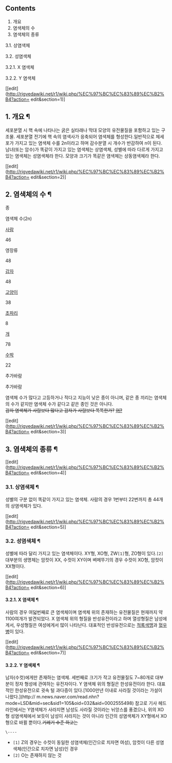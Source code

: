 ## Contents

    

1. 개요 
2. 염색체의 수 
3. 염색체의 종류 
    

3.1. 상염색체

3.2. 성염색체

    

3.2.1. X 염색체

3.2.2. Y 염색체

[[edit](http://rigvedawiki.net/r1/wiki.php/%EC%97%BC%EC%83%89%EC%B2%B4?action=
edit&section=1)]

## 1. 개요 ¶

세포분열 시 핵 속에 나타나는 굵은 실타래나 막대 모양의 유전물질을 포함하고 있는 구조물. 세포분열 전기에 핵 속의 염색사가 응축되어
염색체를 형성한다.일반적으로 체세포가 가지고 있는 염색체 수를 2n이라고 하며 감수분열 시 개수가 반감하여 n이 된다. 남녀(또는 암수)가
똑같이 가지고 있는 염색체는 상염색체, 성별에 따라 다르게 가지고 있는 염색체는 성염색체라 한다. 모양과 크기가 똑같은 염색체는 상동염색체라
한다.

  

[[edit](http://rigvedawiki.net/r1/wiki.php/%EC%97%BC%EC%83%89%EC%B2%B4?action=
edit&section=2)]

## 2. 염색체의 수 ¶

종

염색체 수(2n)

[사람](%EC%82%AC%EB%9E%8C.md)

46

영장류

48

[감자](%EA%B0%90%EC%9E%90.md)

48

[고양이](%EA%B3%A0%EC%96%91%EC%9D%B4.md)

38

[초파리](%EC%B4%88%ED%8C%8C%EB%A6%AC.md)

8

[개](%EA%B0%9C.md)

78

[수박](%EC%88%98%EB%B0%95.md)

22

추가바람

추가바람

  
염색체 수가 많다고 고등하거나 적다고 지능이 낮은 종이 아니며, 같은 종 끼리는 염색체의 수가 같지만 염색체 수가 같다고 같은 종인 것은
아니다.  
<del>감자 염색체가 사람보다 많다고 감자가 사람보다 똑똑한가?</del>
<del>[어?](%EA%B8%80%EB%9D%BC%EB%8F%84%EC%8A%A4.md)</del>

  

[[edit](http://rigvedawiki.net/r1/wiki.php/%EC%97%BC%EC%83%89%EC%B2%B4?action=
edit&section=3)]

## 3. 염색체의 종류 ¶

[[edit](http://rigvedawiki.net/r1/wiki.php/%EC%97%BC%EC%83%89%EC%B2%B4?action=
edit&section=4)]

### 3.1. 상염색체 ¶

성별의 구분 없이 똑같이 가지고 있는 염색체. 사람의 경우 1번부터 22번까지 총 44개의 상염색체가 있다.

[[edit](http://rigvedawiki.net/r1/wiki.php/%EC%97%BC%EC%83%89%EC%B2%B4?action=
edit&section=5)]

### 3.2. 성염색체 ¶

성별에 따라 달리 가지고 있는 염색체이다. XY형, XO형, ZW`[1]`형, ZO형이 있다.`[2]`대부분의 생명체는 암컷이 XX, 수컷이
XY이며 벼메뚜기의 경우 수컷이 XO형, 암컷이 XX형이다.

[[edit](http://rigvedawiki.net/r1/wiki.php/%EC%97%BC%EC%83%89%EC%B2%B4?action=
edit&section=6)]

#### 3.2.1. X 염색체 ¶

사람의 경우 여덟번째로 큰 염색체이며 염색체 위의 존재하는 유전물질은 현재까지 약 1100여개가 발견되었다. X 염색체 위의 형질을
반성유전이라고 하며 열성형질은 남성에게서, 우성형질은 여성에게서 많이 나타난다. 대표적인 반성유전으로는 [적록색맹](%EC%83%89%EA%B0%81%20%EC%9D%B4%EC%83%81#s-3.1.md)과
[혈우병](%ED%98%88%EC%9A%B0%EB%B3%91.md)이 있다.

[[edit](http://rigvedawiki.net/r1/wiki.php/%EC%97%BC%EC%83%89%EC%B2%B4?action=
edit&section=7)]

#### 3.2.2. Y 염색체 ¶

남자(수컷)에게만 존재하는 염색체. 세번째로 크기가 작고 유전물질도 7~80개로 대부분이 정자 형성에 관여하는 유전자이다. Y 염색체 위의
형질은 한성유전이라 한다. 대표적인 한성유전으로 귓속 털 과다증이 있다.[1000만년 이내로 사라질 것이라는 가설이 나왔다.](http://
m.news.naver.com/read.nhn?mode=LSD&mid=sec&sid1=105&oid=032&aid=0002555498)
참고로 기사 헤드라인에서는 Y염색체가 사라지면 남성도 사라질 것이라는 뉘앙스를 풍겼으나, 위의 XO형 성염색체에서 보듯이 남성이 사라지는
것이 아니라 인간의 성염색체가 XY형에서 XO형으로 바뀔 뿐이다.<del>기레기 수준 하고는</del>

`\----`

  * `[1]` Z의 경우는 수컷이 동일한 성염색체(인간으로 치자면 여성), 암컷이 다른 성염색체(인간으로 치자면 남성)인 경우
  * `[2]` O는 존재하지 않는 것

